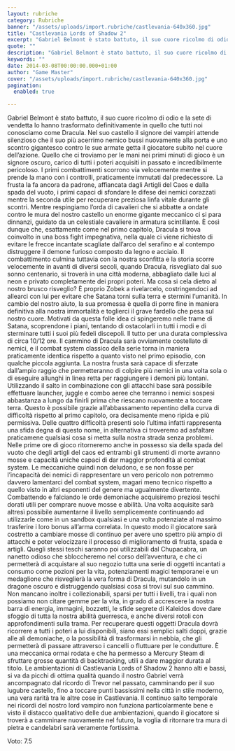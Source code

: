 ```yaml
---
layout: rubriche
category: Rubriche
banner: "/assets/uploads/import.rubriche/castlevania-640x360.jpg"
title: "Castlevania Lords of Shadow 2"
excerpt: "Gabriel Belmont è stato battuto, il suo cuore ricolmo di odio e la sete di vendetta lo hanno trasformato definitivamente in quello che tutti noi conosciamo come Dracula. Nel suo castello il signore dei vampiri attende silenzioso che il suo più acerrimo nemico bussi nuovamente alla porta e uno scontro gigantesco contro le sue armate [&hellip"
quote: ""
description: "Gabriel Belmont è stato battuto, il suo cuore ricolmo di odio e la sete di vendetta lo hanno trasformato definitivamente in quello che tutti noi conosciamo come Dracula. Nel suo castello il signore dei vampiri attende silenzioso che il suo più acerrimo nemico bussi nuovamente alla porta e uno scontro gigantesco contro le sue armate [&hellip"
keywords: ""
date: 2014-03-08T00:00:00.000+01:00
author: "Game Master"
cover: "/assets/uploads/import.rubriche/castlevania-640x360.jpg"
pagination:
  enabled: true

---
```


[](https://hotmc.com/?attachment%5Fid=125443)

Gabriel Belmont è stato battuto, il suo cuore ricolmo di odio e la sete di vendetta lo hanno trasformato definitivamente in quello che tutti noi conosciamo come Dracula. Nel suo castello il signore dei vampiri attende silenzioso che il suo più acerrimo nemico bussi nuovamente alla porta e uno scontro gigantesco contro le sue armate getta il giocatore subito nel cuore dell’azione. Quello che ci troviamo per le mani nei primi minuti di gioco è un signore oscuro, carico di tutti i poteri acquisiti in passato e incredibilmente pericoloso. I primi combattimenti scorrono via velocemente mentre si prende la mano con i controlli, praticamente immutati dal predecessore. La frusta la fa ancora da padrone, affiancata dagli Artigli del Caos e dalla spada del vuoto, i primi capaci di sfondare le difese dei nemici corazzati mentre la seconda utile per recuperare preziosa linfa vitale durante gli scontri. Mentre respingiamo l’orda di cavalieri che si abbatte a ondate contro le mura del nostro castello un enorme gigante meccanico ci si para dinnanzi, guidato da un celestiale cavaliere in armatura scintillante. È così dunque che, esattamente come nel primo capitolo, Dracula si trova coinvolto in una boss fight impegnativa, nella quale ci viene richiesto di evitare le frecce incantate scagliate dall’arco del serafino e al contempo distruggere il demone furioso composto da legno e acciaio. Il combattimento culmina tuttavia con la nostra sconfitta e la storia scorre velocemente in avanti di diversi secoli, quando Dracula, risvegliato dal suo sonno centenario, si troverà in una città moderna, abbagliato dalle luci al neon e privato completamente dei propri poteri. Ma cosa si cela dietro al nostro brusco risveglio? È proprio Zobek a rivelarcelo, costringendoci ad allearci con lui per evitare che Satana torni sulla terra e stermini l’umanità. In cambio del nostro aiuto, la sua promessa è quella di porre fine in maniera definitiva alla nostra immortalità e toglierci il grave fardello che pesa sul nostro cuore. Motivati da questa folle idea ci spingeremo nelle trame di Satana, scoprendone i piani, tentando di ostacolarli in tutti i modi e di sterminare tutti i suoi più fedeli discepoli. Il tutto per una durata complessiva di circa 10/12 ore. Il cammino di Dracula sarà ovviamente costellato di nemici, e il combat system classico della serie torna in maniera praticamente identica rispetto a quanto visto nel primo episodio, con qualche piccola aggiunta. La nostra frusta sarà capace di sferzate dall’ampio raggio che permetteranno di colpire più nemici in una volta sola o di eseguire allunghi in linea retta per raggiungere i demoni più lontani. Utilizzando il salto in combinazione con gli attacchi base sarà possibile effettuare launcher, juggle e combo aeree che terranno i nemici sospesi abbastanza a lungo da finirli prima che riescano nuovamente a toccare terra. Questo è possibile grazie all’abbassamento repentino della curva di difficoltà rispetto al primo capitolo, ora decisamente meno ripida e più permissiva. Delle quattro difficoltà presenti solo l’ultima infatti rappresenta una sfida degna di questo nome, in alternativa ci troveremo ad asfaltare praticamene qualsiasi cosa si metta sulla nostra strada senza problemi. Nelle prime ore di gioco ritorneremo anche in possesso sia della spada del vuoto che degli artigli del caos ed entrambi gli strumenti di morte avranno mosse e capacità uniche capaci di dar maggior profondità al combat system. Le meccaniche quindi non deludono, e se non fosse per l’incapacità dei nemici di rappresentare un vero pericolo non potremmo davvero lamentarci del combat system, magari meno tecnico rispetto a quello visto in altri esponenti del genere ma ugualmente divertente. Combattendo e falciando le orde demoniache acquisiremo preziosi teschi dorati utili per comprare nuove mosse e abilità. Una volta acquisite sarà altresì possibile aumentarne il livello semplicemente continuando ad utilizzarle come in un sandbox qualsiasi e una volta potenziate al massimo trasferire i loro bonus all’arma correlata. In questo modo il giocatore sarà costretto a cambiare mosse di continuo per avere uno spettro più ampio di attacchi e poter velocizzare il processo di miglioramento di frusta, spada e artigli. Quegli stessi teschi saranno poi utilizzabili dal Chupacabra, un nanetto odioso che sbloccheremo nel corso dell’avventura, e che ci permetterà di acquistare al suo negozio tutta una serie di oggetti incantati a consumo come pozioni per la vita, potenziamenti magici temporanei e un medaglione che risveglierà la vera forma di Dracula, mutandolo in un dragone oscuro e distruggendo qualsiasi cosa si trovi sul suo cammino. Non mancano inoltre i collezionabili, sparsi per tutti i livelli, tra i quali non possiamo non citare gemme per la vita, in grado di accrescere la nostra barra di energia, immagini, bozzetti, le sfide segrete di Kaleidos dove dare sfoggio di tutta la nostra abilità guerresca, e anche diversi rotoli con approfondimenti sulla trama. Per recuperare questi oggetti Dracula dovrà ricorrere a tutti i poteri a lui disponibili, siano essi semplici salti doppi, grazie alle ali demoniache, o la possibilità di trasformarsi in nebbia, che gli permetterà di passare attraverso i cancelli o fluttuare per le condutture. È una meccanica ormai rodata e che ha permesso a Mercury Steam di sfruttare grosse quantità di backtracking, utili a dare maggior durata al titolo. Le ambientazioni di Castlevania Lords of Shadow 2 hanno alti e bassi, si va da picchi di ottima qualità quando il nostro Gabriel verrà ancompagnato dal ricordo di Trevor nel passato, camminando per il suo lugubre castello, fino a toccare punti bassissimi nella città in stile moderno, una vera rarità tra le altre cose in Castlevania. Il continuo salto temporale nei ricordi del nostro lord vampiro non funziona particolarmente bene e visto il distacco qualitativo delle due ambientazioni, quando il giocatore si troverà a camminare nuovamente nel futuro, la voglia di ritornare tra mura di pietra e candelabri sarà veramente fortissima.

Voto: 7.5